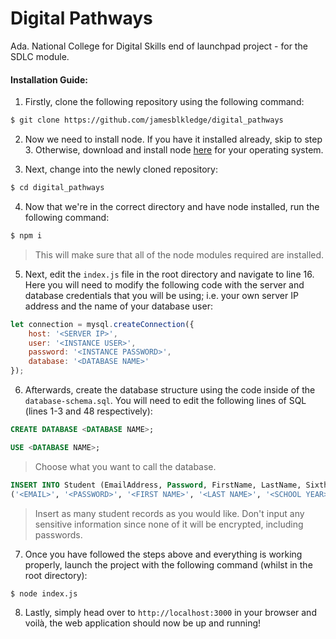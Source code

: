 # Digital Pathways

Ada. National College for Digital Skills end of launchpad project - for the SDLC module.

#### Installation Guide:

1. Firstly, clone the following repository using the following command:

```bash
$ git clone https://github.com/jamesblkledge/digital_pathways
```

2. Now we need to install node. If you have it installed already, skip to step 3. Otherwise, download and install node [here](https://nodejs.org/en/download) for your operating system.

3. Next, change into the newly cloned repository:

```bash
$ cd digital_pathways
```

4. Now that we're in the correct directory and have node installed, run the following command:

```bash
$ npm i
```

> This will make sure that all of the node modules required are installed.

5. Next, edit the ```index.js``` file in the root directory and navigate to line 16. Here you will need to modify the following code with the server and database credentials that you will be using; i.e. your own server IP address and the name of your database user:

```javascript
let connection = mysql.createConnection({
    host: '<SERVER IP>',
    user: '<INSTANCE USER>',
    password: '<INSTANCE PASSWORD>',
    database: '<DATABASE NAME>'
});
```

6. Afterwards, create the database structure using the code inside of the ```database-schema.sql```. You will need to edit the following lines of SQL (lines 1-3 and 48 respectively):

```sql
CREATE DATABASE <DATABASE NAME>;

USE <DATABASE NAME>;
```

> Choose what you want to call the database.


```sql
INSERT INTO Student (EmailAddress, Password, FirstName, LastName, SixthFormYear, Location, ProfilePicture) VALUES
('<EMAIL>', '<PASSWORD>', '<FIRST NAME>', '<LAST NAME>', '<SCHOOL YEAR>', '<LOCATION>', '<PROFILE PICTURE URL>');
```

> Insert as many student records as you would like. Don't input any sensitive information since none of it will be encrypted, including passwords.

7. Once you have followed the steps above and everything is working properly, launch the project with the following command (whilst in the root directory):

```bash
$ node index.js
```

8. Lastly, simply head over to ```http://localhost:3000``` in your browser and voilà, the web application should now be up and running!
